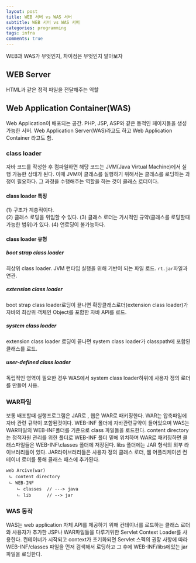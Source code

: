 ```yaml
---
layout: post
title: WEB 서버 vs WAS 서버
subtitle: WEB 서버 vs WAS 서버
categories: programming
tags: infra
comments: true
---
```


WEB과 WAS가 무엇인지, 차이점은 무엇인지 알아보자

## WEB Server
HTML과 같은 정적 파일을 전달해주는 역할

## Web Application Container(WAS)
Web Application이 배포되는 공간. PHP, JSP, ASP와 같은 동적인 페이지들을 생성 가능한 서버. Web Application Server(WAS)라고도 하고 Web Application Container 라고도 함. 

### class loader
자바 코드를 작성한 후 컴파일하면 해당 코드는 JVM(Java Virtual Machine)에서 실행 가능한 상태가 된다. 이때 JVM이 클래스를 실행하기 위해서는 클래스를 로딩하는 과정이 필요하다. 그 과정을 수행해주는 역할을 하는 것이 클래스 로더이다. 
#### class loader 특징
(1) 구조가 계층적이다.  
(2) 클래스 로딩을 위임할 수 있다.
(3) 클래스 로더는 가시적인 규약(클래스를 로딩할때 가능한 범위)가 있다.
(4) 언로딩이 불가능하다.                                     
#### class loader 유형
##### boot strap class loader
최상위 class loader. JVM 런타임 실행을 위해 기반이 되는 파일 로드. `rt.jar`파일과 연관.
##### extension class loader
boot strap class loader로딩이 끝나면 확장클래스로더(extension class loader)가 자바의 최상위 객체인 Object를 포함한 자바 API를 로드. 
##### system class loader
extension class loader 로딩이 끝나면 system class loader가 classpath에 포함된 클래스를 로드.
##### user-defined class loader
독립적인 영역이 필요한 경우 WAS에서 system class loader하위에 사용자 정의 로더를 만들어 사용. 

### WAR파일
보통 배포할때 실행프로그램은 JAR로 , 웹은 WAR로 패키징한다. WAR는 압축파일에 자바 관련 규약이 포함된것이다. WEB-INF 폴더에 자바관련규약이 들어있으며 WAS는 WAR파일의 WEB-INF폴더를 기준으로 class 파일들을 로드한다. content directory는 정적자원 관리를 위한 폴더로 WEB-INF 폴더 밑에 위치하며 WAR로 패키징하면 클래스파일들은 WEB-INF\classes 폴더에 저장된다. libs 폴더에는 JAR 형식의 외부 라이브러리들이 있다. JAR라이브러리들은 사용자 정의 클래스 로더, 웹 어플리케이션 컨테이너 로더를 통해 클래스 패스에 추가된다.  
```
web Arcive(war)  
 ㄴ content directory  
 ㄴ WEB-INF  
    ㄴ classes  // ---> java  
    ㄴ lib      // --> jar  
```

### WAS 동작
WAS는 web application 자체 API를 제공하기 위해 컨테이너를 로드하는 클래스 로더와 사용자가 추가한 JSP나 WAR파일들을 다루기위한 Servlet Context Loader를 사용한다. 컨테이너가 시작되고 context가 초기화되면 Servlet 스펙의 권장 사항에 따라 WEB-INF/classes 파일을 먼저 검색해서 로딩하고 그 후에 WEB-INF/libs에있는 jar파일을 로딩한다. 